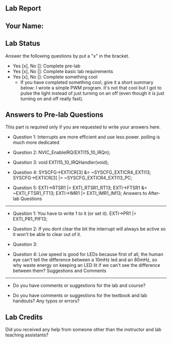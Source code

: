 ##  Lab Report ##

Your Name: 
-----------


Lab Status
-------
Answer the following questions by put a "x" in the bracket.
- Yes [x], No []: Complete pre-lab
- Yes [x], No []: Complete basic lab requirements
- Yes [x], No []: Complete something cool
  - If you have completed something cool, give it a short summary below: 
I wrote a simple PWM program. it's not that cool but I got to pulse the light instead of just turning on an off (even though it is just turning on and off really fast).

Answers to Pre-lab Questions
-------
This part is required only if you are requested to write your answers here. 

* Question 1:
Interrupts are more efficient and use less power. polling is much more dedicated

* Question 2:
	NVIC_EnableIRQ(EXTI15_10_IRQn);

* Question 3:
	void EXTI15_10_IRQHandler(void);

* Question 4:
	SYSCFG->EXTICR[3] &= ~SYSCFG_EXTICR4_EXTI13;
	SYSCFG->EXTICR[3] |= ~SYSCFG_EXTICR4_EXTI13_PC;
* Question 5:
	EXTI->RTSR1 |=  EXTI_RTSR1_RT13;
	EXTI->FTSR1 &= ~EXTI_FTSR1_FT13;
	EXTI->IMR1 	|=  EXTI_IMR1_IM13;
Answers to After-lab Questions
-------

* Question 1:
You have to write 1 to it (or set it).
EXTI->PR1 |= EXTI_PR1_PIF13; 

* Question 2:
If you dont clear the bit the interrupt will always be active so it won't be able to clear out of it.

* Question 3:

* Question 4:
Low speed is good for LEDs because first of all, the human eye can't tell the difference between a 10mHz led and an 80mHz, so why waste energy on keeping an
LED lit if we can't see the difference between them? 
Suggestions and Comments
-------

* Do you have comments or suggestions for the lab and course?


* Do you have comments or suggestions for the textbook and lab handouts? Any typos or errors?



Lab Credits
-------
Did you received any help from someone other than the instructor and lab teaching assistants?
